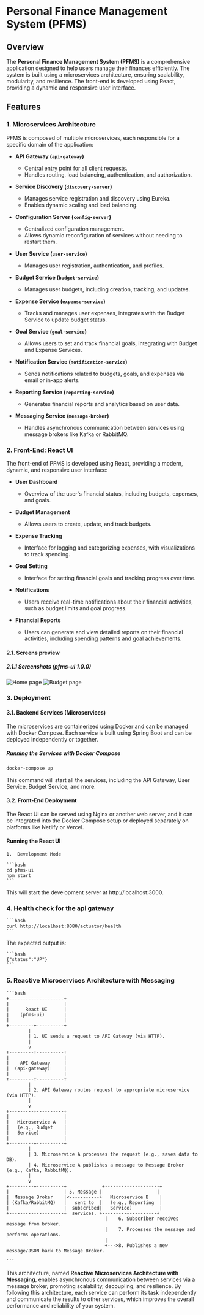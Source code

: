 # Personal Finance Management System (PFMS)

## Overview

The **Personal Finance Management System (PFMS)** is a comprehensive application designed to help users manage their finances efficiently. The system is built using a microservices architecture, ensuring scalability, modularity, and resilience. The front-end is developed using React, providing a dynamic and responsive user interface.

## Features

### 1. Microservices Architecture

PFMS is composed of multiple microservices, each responsible for a specific domain of the application:

- **API Gateway (`api-gateway`)**
  - Central entry point for all client requests.
  - Handles routing, load balancing, authentication, and authorization.
  
- **Service Discovery (`discovery-server`)**
  - Manages service registration and discovery using Eureka.
  - Enables dynamic scaling and load balancing.
  
- **Configuration Server (`config-server`)**
  - Centralized configuration management.
  - Allows dynamic reconfiguration of services without needing to restart them.
  
- **User Service (`user-service`)**
  - Manages user registration, authentication, and profiles.
  
- **Budget Service (`budget-service`)**
  - Manages user budgets, including creation, tracking, and updates.
  
- **Expense Service (`expense-service`)**
  - Tracks and manages user expenses, integrates with the Budget Service to update budget status.
  
- **Goal Service (`goal-service`)**
  - Allows users to set and track financial goals, integrating with Budget and Expense Services.
  
- **Notification Service (`notification-service`)**
  - Sends notifications related to budgets, goals, and expenses via email or in-app alerts.
  
- **Reporting Service (`reporting-service`)**
  - Generates financial reports and analytics based on user data.
  
- **Messaging Service (`message-broker`)**
  - Handles asynchronous communication between services using message brokers like Kafka or RabbitMQ.

### 2. Front-End: React UI

The front-end of PFMS is developed using React, providing a modern, dynamic, and responsive user interface:

- **User Dashboard**
  - Overview of the user's financial status, including budgets, expenses, and goals.
  
- **Budget Management**
  - Allows users to create, update, and track budgets.
  
- **Expense Tracking**
  - Interface for logging and categorizing expenses, with visualizations to track spending.
  
- **Goal Setting**
  - Interface for setting financial goals and tracking progress over time.
  
- **Notifications**
  - Users receive real-time notifications about their financial activities, such as budget limits and goal progress.
  
- **Financial Reports**
  - Users can generate and view detailed reports on their financial activities, including spending patterns and goal achievements.

#### 2.1. Screens preview

##### 2.1.1 Screenshots (pfms-ui 1.0.0)
![Home page](pfms-ui/public/preview/home-page-preview.png)
![Budget page](pfms-ui/public/preview/budget-page-preview.png)


### 3. Deployment

#### 3.1. Backend Services (Microservices)

The microservices are containerized using Docker and can be managed with Docker Compose. Each service is built using Spring Boot and can be deployed independently or together.

##### Running the Services with Docker Compose

```bash
docker-compose up
```

This command will start all the services, including the API Gateway, User Service, Budget Service, and more.

#### 3.2. Front-End Deployment

The React UI can be served using Nginx or another web server, and it can be integrated into the Docker Compose setup or deployed separately on platforms like Netlify or Vercel.

#### Running the React UI

	1.	Development Mode

    ```bash
    cd pfms-ui
    npm start
    ```

This will start the development server at http://localhost:3000.

### 4. Health check for the api gateway 

    ```bash
    curl http://localhost:8080/actuator/health
    ```

The expected output is:

    ```bash
    {"status":"UP"}
    ```

### 5. Reactive Microservices Architecture with Messaging

    ```bash
    +--------------------+
    |                    |
    |      React UI      |
    |    (pfms-ui)       |
    |                    |
    +---------+----------+
            |
            | 1. UI sends a request to API Gateway (via HTTP).
            |
            v
    +---------+----------+
    |                    |
    |    API Gateway     |  
    |  (api-gateway)     |  
    |                    |
    +---------+----------+
            |
            | 2. API Gateway routes request to appropriate microservice (via HTTP).
            |
            v
    +---------+----------+
    |                    |
    |   Microservice A   |  
    |   (e.g., Budget    |
    |   Service)         |
    |                    |
    +---------+----------+
            |
            | 3. Microservice A processes the request (e.g., saves data to DB).
            | 4. Microservice A publishes a message to Message Broker (e.g., Kafka, RabbitMQ).
            |
            v
    +---------+----------+             +--------------------+
    |                    | 5. Message |                    |
    |  Message Broker    |<-----------+   Microservice B    |
    | (Kafka/RabbitMQ)   |   sent to  |   (e.g., Reporting  |
    |                    |  subscribed|   Service)          |
    +--------------------+  services. +---------+----------+
                                        |    6. Subscriber receives message from broker.
                                        |    7. Processes the message and performs operations.
                                        |
                                        +--->8. Publishes a new message/JSON back to Message Broker.
                                                    
    ```

This architecture, named **Reactive Microservices Architecture with Messaging**, enables asynchronous communication between services via a message broker, promoting scalability, decoupling, and resilience. By following this architecture, each service can perform its task independently and communicate the results to other services, which improves the overall performance and reliability of your system.


